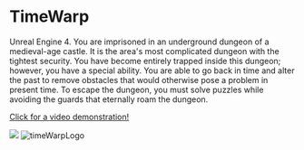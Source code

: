 # TimeWarp
 Unreal Engine 4. You are imprisoned in an underground dungeon of a medieval-age castle. It is the area's most complicated dungeon with the tightest security. You have become entirely trapped inside this dungeon; however, you have a special ability. You are able to go back in time and alter the past to remove obstacles that would otherwise pose a problem in present time. To escape the dungeon, you must solve puzzles while avoiding the guards that eternally roam the dungeon.
 
 [Click for a video demonstration!](https://youtu.be/ISVADFIdSLU)
 
 ![](https://i9.ytimg.com/vi/ISVADFIdSLU/mqdefault.jpg?sqp=CLS87pUG&rs=AOn4CLCeitpAfNBXQl5A6QxGBOctUTw8xw)
![timeWarpLogo](https://user-images.githubusercontent.com/8682236/176328889-1a639a7d-578d-4552-8577-ebc2c76b1288.png)
